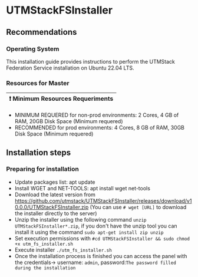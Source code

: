 # UTMStackFSInstaller

## Recommendations

### Operating System
This installation guide provides instructions to perform the UTMStack Federation Service installation on Ubuntu 22.04 LTS.
### Resources for Master
| :exclamation:  Minimum Resources Requeriments
|-----------------------------------------|
- MINIMUM REQUERED for non-prod environments: 2 Cores, 4 GB of RAM, 20GB Disk Space (Minimum requered)
- RECOMMENDED for prod environments: 4 Cores, 8 GB of RAM, 30GB Disk Space (Minimum requered)

## Installation steps
### Preparing for installation
- Update packages list: apt update
- Install WGET and NET-TOOLS: apt install wget net-tools
- Download the latest version from https://github.com/utmstack/UTMStackFSInstaller/releases/download/v10.0.0/UTMStackFSInstaller.zip (You can use `# wget [URL]` to download the installer directly to the server)
- Unzip the installer using the following command `unzip UTMStackFSInstaller*.zip`, if you don't have the unzip tool you can install it using the command `sudo apt-get install zip unzip`
- Set execution permissions with `#cd UTMStackFSInstaller && sudo chmod +x utm_fs_installer.sh`
- Execute installer `./utm_fs_installer.sh`
- Once the installation process is finished you can access the panel with the credentials-> username: `admin`, password:`The password filled during the installation`
  
